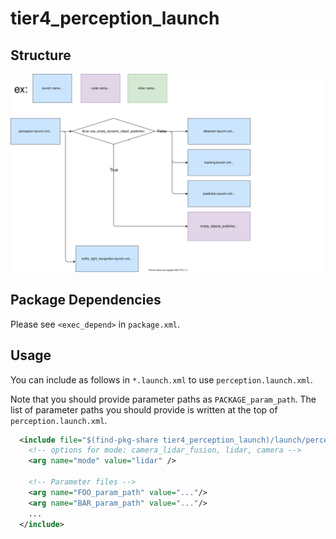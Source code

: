 # tier4_perception_launch

## Structure

![tier4_perception_launch](./perception_launch.drawio.svg)

## Package Dependencies

Please see `<exec_depend>` in `package.xml`.

## Usage

You can include as follows in `*.launch.xml` to use `perception.launch.xml`.

Note that you should provide parameter paths as `PACKAGE_param_path`. The list of parameter paths you should provide is written at the top of `perception.launch.xml`.

```xml
  <include file="$(find-pkg-share tier4_perception_launch)/launch/perception.launch.xml">
    <!-- options for mode: camera_lidar_fusion, lidar, camera -->
    <arg name="mode" value="lidar" />

    <!-- Parameter files -->
    <arg name="FOO_param_path" value="..."/>
    <arg name="BAR_param_path" value="..."/>
    ...
  </include>
```
